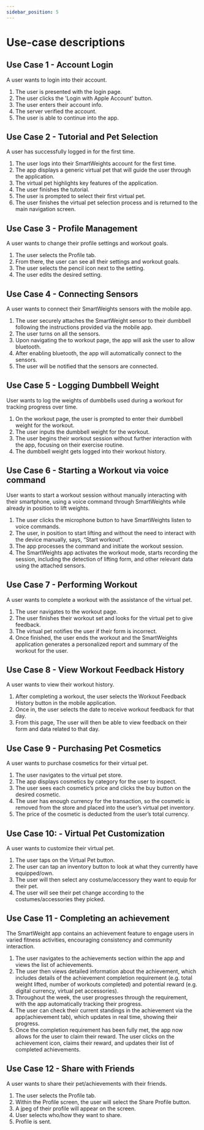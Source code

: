 ```yaml
---
sidebar_position: 5
---
```


# Use-case descriptions

## Use Case 1 - Account Login
A user wants to login into their account.

1. The user is presented with the login page.
2. The user clicks the 'Login with Apple Account' button.
3. The user enters their account info.
4. The server verified the account.
5. The user is able to continue into the app.


## Use Case 2 - Tutorial and Pet Selection
A user has successfully logged in for the first time.

1. The user logs into their SmartWeights account for the first time.
2. The app displays a generic virtual pet that will guide the user through the application.
3. The virtual pet highlights key features of the application.
4. The user finishes the tutorial.
5. The user is prompted to select their first virtual pet.
6. The user finishes the virtual pet selection process and is returned to the main navigation screen.

## Use Case 3 - Profile Management
A user wants to change their profile settings and workout goals.

1. The user selects the Profile tab.
2. From there, the user can see all their settings and workout goals.
3. The user selects the pencil icon next to the setting.
4. The user edits the desired setting.



## Use Case 4 - Connecting Sensors
A user wants to connect their SmartWeights sensors with the mobile app.

1. The user securely attaches the SmartWeight sensor to their dumbbell following the instructions provided via the mobile app.
2. The user turns on all the sensors.
3. Upon navigating the to workout page, the app will ask the user to allow bluetooth.
4. After enabling bluetooth, the app will automatically connect to the sensors. 
5. The user will be notified that the sensors are connected.




## Use Case 5 - Logging Dumbbell Weight
User wants to log the weights of dumbbells used during a workout for tracking progress over time.

1. On the workout page, the user is prompted to enter their dumbbell weight for the workout.
2. The user inputs the dumbbell weight for the workout.
3. The user begins their workout session without further interaction with the app, focusing on their exercise routine.
4. The dumbbell weight gets logged into their workout history. 


## Use Case 6 - Starting a Workout via voice command
User wants to start a workout session without manually interacting with their smartphone, using a voice command through SmartWeights while already in position to lift weights.
1. The user clicks the microphone button to have SmartWeights listen to voice commands.
2. The user, in position to start lifting and without the need to interact with the device manually, says, “Start workout”.
3. The app processes the command and initiate the workout session.
4. The SmartWeights app activates the workout mode, starts recording the session, including the detection of lifting form, and other relevant data using the attached sensors.

## Use Case 7 - Performing Workout
A user wants to complete a workout with the assistance of the virtual pet. 

1. The user navigates to the workout page.
2. The user finishes their workout set and looks for the virtual pet to give feedback.
3. The virtual pet notifies the user if their form is incorrect.
4. Once finished, the user ends the workout and the SmartWeights application generates a personalized report and summary of the workout for the user. 

## Use Case 8 - View Workout Feedback History
A user wants to view their workout history.

1. After completing a workout, the user selects the Workout Feedback History button in the mobile application.
2. Once in, the user selects the date to receive workout feedback for that day.
3. From this page, The user will then be able to view feedback on their form and data related to that day. 

## Use Case 9 - Purchasing Pet Cosmetics
A user wants to purchase cosmetics for their virtual pet.

1. The user navigates to the virtual pet store.
2. The app displays cosmetics by category for the user to inspect.
3. The user sees each cosmetic’s price and clicks the buy button on the desired cosmetic.
4. The user has enough currency for the transaction, so the cosmetic is removed from the store and placed into the user’s virtual pet inventory.
5. The price of the cosmetic is deducted from the user’s total currency.

## Use Case 10: - Virtual Pet Customization
A user wants to customize their virtual pet.

1. The user taps on the Virtual Pet button.
2. The user can tap an inventory button to look at what they currently have equipped/own.
3. The user will then select any costume/accessory they want to equip for their pet.
4. The user will see their pet change according to the costumes/accessories they picked.

## Use Case 11 - Completing an achievement
The SmartWeight app contains an achievement feature to engage users in varied fitness activities, encouraging consistency and community interaction.

1. The user navigates to the achievements section within the app and views the list of achievements.
2. The user then views detailed information about the achievement, which includes details of the achievement completion requirement (e.g. total weight lifted, number of workouts completed) and potential reward (e.g. digital currency, virtual pet accessories).
3. Throughout the week, the user progresses through the requirement, with the app automatically tracking their progress.
4. The user can check their current standings in the achievement via the app(achievement tab), which updates in real time, showing their progress.
5. Once the completion requirement has been fully met, the app now allows for the user to claim their reward. The user clicks on the achievement icon, claims their reward, and updates their list of completed achievements.

## Use Case 12 - Share with Friends
A user wants to share their pet/achievements with their friends.

1. The user selects the Profile tab.
2. Within the Profile screen, the user will select the Share Profile button.
3. A jpeg of their profile will appear on the screen.
4. User selects who/how they want to share.
5. Profile is sent.


